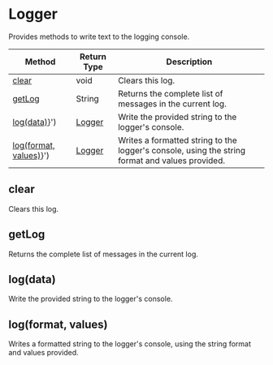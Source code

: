 # Logger
Provides methods to write text to the logging console.

|Method|Return Type|Description|
|-|-|-
[clear]('#clear}')|void|Clears this log.<br />
[getLog]('#getLog}')|String|Returns the complete list of messages in the current log.<br />
[log(data)]('#log-data)}')|[Logger](./Logger)|Write the provided string to the logger's console.<br />
[log(format, values)]('#log-format_-values)}')|[Logger](./Logger)|Writes a formatted string to the logger's console, using the string format and values provided.<br />

<a name="#clear"></a>
## clear
Clears this log.


<a name="#getLog"></a>
## getLog
Returns the complete list of messages in the current log.


<a name="#log-data)"></a>
## log(data)
Write the provided string to the logger's console.


<a name="#log-format_-values)"></a>
## log(format, values)
Writes a formatted string to the logger's console, using the string format and values provided.


